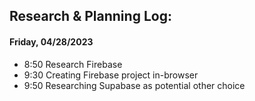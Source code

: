 ## Research & Planning Log:

#### Friday, 04/28/2023

* 8:50 Research Firebase
* 9:30 Creating Firebase project in-browser
* 9:50 Researching Supabase as potential other choice